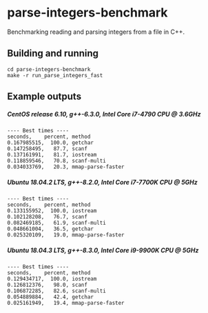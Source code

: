 # parse-integers-benchmark
Benchmarking reading and parsing integers from a file in C++.

## Building and running
```
cd parse-integers-benchmark
make -r run_parse_integers_fast
```

## Example outputs
##### CentOS release 6.10, g++-6.3.0, Intel Core i7-4790 CPU @ 3.6GHz
```
---- Best times ----
seconds,    percent, method
0.167985515,  100.0, getchar
0.147258495,   87.7, scanf
0.137161991,   81.7, iostream
0.118859546,   70.8, scanf-multi
0.034033769,   20.3, mmap-parse-faster
```
##### Ubuntu 18.04.2 LTS, g++-8.2.0, Intel Core i7-7700K CPU @ 5GHz
```
---- Best times ----
seconds,    percent, method
0.133155952,  100.0, iostream
0.102128208,   76.7, scanf
0.082469185,   61.9, scanf-multi
0.048661004,   36.5, getchar
0.025320109,   19.0, mmap-parse-faster
```
##### Ubuntu 18.04.3 LTS, g++-8.3.0, Intel Core i9-9900K CPU @ 5GHz
```
---- Best times ----
seconds,    percent, method
0.129434717,  100.0, iostream
0.126812376,   98.0, scanf
0.106872285,   82.6, scanf-multi
0.054889884,   42.4, getchar
0.025161949,   19.4, mmap-parse-faster
```
